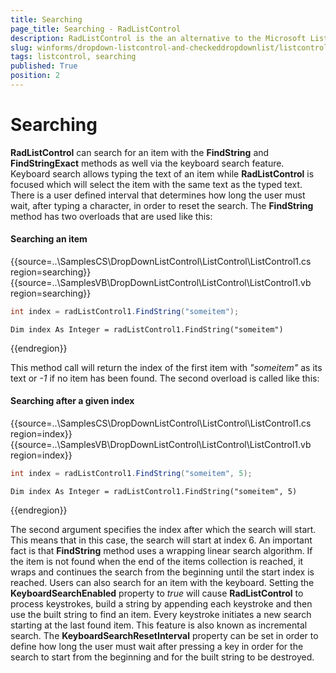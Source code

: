 ```yaml
---
title: Searching
page_title: Searching - RadListControl
description: RadListControl is the an alternative to the Microsoft ListBox control.
slug: winforms/dropdown-listcontrol-and-checkeddropdownlist/listcontrol/features/searching
tags: listcontrol, searching
published: True
position: 2  
---
```


# Searching

__RadListControl__ can search for an item with the __FindString__ and __FindStringExact__ methods as well via the keyboard search feature. Keyboard search allows typing the text of an item while __RadListControl__ is focused which will select the item with the same text as the typed text. There is a user defined interval that determines how long the user must wait, after typing a character, in order to reset the search. The __FindString__ method has two overloads that are used like this:

#### Searching an item

{{source=..\SamplesCS\DropDownListControl\ListControl\ListControl1.cs region=searching}} 
{{source=..\SamplesVB\DropDownListControl\ListControl\ListControl1.vb region=searching}} 

````C#
int index = radListControl1.FindString("someitem");

````
````VB.NET
Dim index As Integer = radListControl1.FindString("someitem")

````

{{endregion}} 
 
This method call will return the index of the first item with *"someitem"* as its text or *-1* if no item has been found. The second overload is called like this:

#### Searching after a given index

{{source=..\SamplesCS\DropDownListControl\ListControl\ListControl1.cs region=index}} 
{{source=..\SamplesVB\DropDownListControl\ListControl\ListControl1.vb region=index}} 

````C#
int index = radListControl1.FindString("someitem", 5);

````
````VB.NET
Dim index As Integer = radListControl1.FindString("someitem", 5)

````

{{endregion}} 
 
The second argument specifies the index after which the search will start. This means that in this case, the search will start at index 6. An important fact is that __FindString__ method uses a wrapping linear search algorithm. If the item is not found when the end of the items collection is reached, it wraps and continues the search from the beginning until the start index is reached. Users can also search for an item with the keyboard. Setting the __KeyboardSearchEnabled__ property to *true* will cause __RadListControl__ to process keystrokes, build a string by appending each keystroke and then use the built string to find an item. Every keystroke initiates a new search starting at the last found item. This feature is also known as incremental search. The __KeyboardSearchResetInterval__ property can be set in order to define how long the user must wait after pressing a key in order for the search to start from the beginning and for the built string to be destroyed. 
